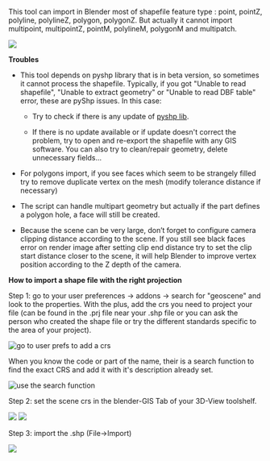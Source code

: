 This tool can import in Blender most of shapefile feature type : point, pointZ, polyline, polylineZ, polygon, polygonZ. But actually it cannot import multipoint, multipointZ, pointM, polylineM, polygonM and multipatch.

![](https://raw.githubusercontent.com/wiki/domlysz/blenderGIS/images/shp_import_options.jpg)


**Troubles**

* This tool depends on pyshp library that is in beta version, so sometimes it cannot process the shapefile. Typically, if you got "Unable to read shapefile", "Unable to extract geometry" or "Unable to read DBF table" error, these are pyShp issues. In this case:

    * Try to check if there is any update of [pyshp lib](http://code.google.com/p/pyshp/downloads/list).

    * If there is no update available or if update doesn't correct the problem, try to open and re-export the shapefile with any GIS software. You can also try to clean/repair geometry, delete unnecessary fields...

* For polygons import, if you see faces which seem to be strangely filled try to remove duplicate vertex on the mesh (modify tolerance distance if necessary)

* The script can handle multipart geometry but actually if the part defines a polygon hole, a face will still be created.

* Because the scene can be very large, don’t forget to configure camera clipping distance according to the scene. If you still see black faces error on render image after setting clip end distance try to set the clip start distance closer to the scene, it will help Blender to improve vertex position according to the Z depth of the camera.

**How to import a shape file with the right projection**

Step 1: go to your user preferences -> addons -> search for "geoscene" and look to the properties. With the plus, add the crs you need to project your file (can be found in the .prj file near your .shp file or you can ask the person who created the shape file or try the different standards specific to the area of your project).

![go to user prefs to add a crs](https://cloud.githubusercontent.com/assets/12851284/16179399/c358e166-3664-11e6-9d8f-4c503e2f064a.png)

When you know the code or part of the name, their is a search function to find the exact CRS and add it with it's description already set.

![use the search function](https://cloud.githubusercontent.com/assets/5639024/16125633/d2f35c36-33f4-11e6-83d1-b4e9aa5c14b6.jpg)

Step 2: set the scene crs in the blender-GIS Tab of your 3D-View toolshelf.

![](https://cloud.githubusercontent.com/assets/5639024/16125647/dd0f5a76-33f4-11e6-85be-48387ccffb9b.jpg)
![](https://cloud.githubusercontent.com/assets/5639024/16125648/dd12a5b4-33f4-11e6-9572-d8324f66d2e2.jpg)

Step 3: import the .shp (File->Import)

![](https://cloud.githubusercontent.com/assets/5639024/16125660/e8361e62-33f4-11e6-92c3-cc98a51ac300.jpg)
